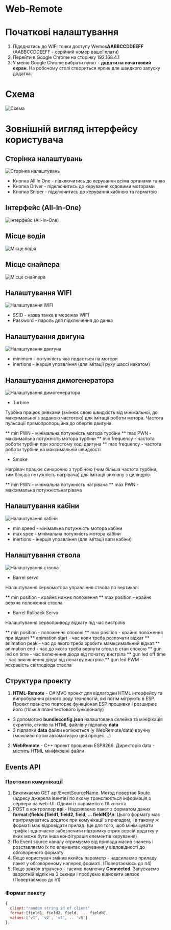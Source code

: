 # Web-Remote

# Початкові налаштування
1. Підєднатись до WIFI точки доступу Wemos**AABBCCDDEEFF** (AABBCCDDEEFF - серійний номер вашої плати)
2. Перейти в Google Chrome на сторінку 192.168.4.1
3. У меню Google Chrome вибрати пункт - **додати на початковий екран**. На робочому столі створиться ярлик для швидкого запуску додатка.

# Схема

![Схема](/tools/img/schematic.jpg)

# Зовнішній вигляд інтерфейсу користувача

## Сторінка налаштувань
![Сторінка налаштувань](/tools/img/1-settings.png)

* Кнопка All In One - підключитись до керування всіма органами танка
* Кнопка Driver - підключитись до керування ходовими моторами
* Кнопка Sniper - підключитись до керування кабіною та гарматою

## Інтерфейс (All-In-One)
![Інтерфейс (All-In-One)](/tools/img/2-all-in-one.png)

## Місце водія
![Місце водія](/tools/img/3-driver.png)

## Місце снайпера
![Місце снайпера](/tools/img/4-sniper.png)

## Налаштування WIFI
![Налаштування WIFI](/tools/img/5-wifi-config.png)
* SSID - назва танка в мережах WIFI
* Password - пароль для підключення до данка

## Налаштування двигуна
![Налаштування двигуна](/tools/img/6-engine.png)
* minimum - потужність яка подається на мотори
* inertions - інерція управління (для імітації руху шассі накатом)

## Налаштування димогенератора
![Налаштування димогенератора](/tools/img/7-smoke.png)
* Turbine

Турбіна працює ривками (змінює свою швидкість від мінімальної, до максимальної з заданою частотою)  для імітації роботи мотора. 
Частота пульсації прямопропорційна до обертів двигуна.

** min PWN - мінімальна потужність мотора турбіни
** max PWN - максимальна потужність мотора турбіни
** min frequency - частота роботи турбіни при холостому ході двигуна
** max frequency - частота роботи турбіни на максимальній швидкості

* Smoke

Нагрівач працює синхронно з турбіною (чим більша частота турбіни, тим більша потужність нагрівача) для імітації вихлопу з циліндрів.

** min PWN - мінімальна потужність нагрівача
** max PWN - максимальна потужністьнагрівача

## Налаштування кабіни
![Налаштування кабіни](/tools/img/8-tank-turrent.png)
* min speed - мінімальна потужність мотора кабіни
* max spee - мінімальна потужність мотора кабіни
* inertions - інерція управління (для імітації ваги кабіни)

## Налаштування ствола
![Налаштування ствола](/tools/img/9-barel.png)
* Barrel servo

Налаштування сервомотора управління ствола по вертикалі

** min position - крайнє нижнє положення
** max position - крайнє верхнє положення ствола

* Barrel Rollback Servo

Налаштування сервоприводу відкату під час вистрілів

** min position - положення спокою
** max position - крайнє положення при відкаті
** animation start - час коли треба розпочати відкат
** animation peak - час до якого треба зробити мамксимальний відкат
** animation end - час до якого треба вернути ствол в стан спокою
** gun led on time - час включення діода від початку вистріла
** gun led off time - час виключення діода від початку вистріла
** gun led PWM - яскравість світлодіода ствола


## Структура проекту
1. **HTML-Remote** - C# MVC проект для відлагодки HTML інтерфейсу та випробування різного роду технологій, які потім мігрують в ESP. Проект повністю повторяє функціонал ESP прошивки і розширює його (тільк в плані тестового іункціоналу)
  * З допомогою **bundleconfig.json** налаштована склейка та мініфікація скриптів, стилів та HTML файлів у підпапку **data**
  * З підпапки **data** файли копіюються (у WebRemote/data) вручну (можливо потім автоматизую цей процес....)
2. **WebRemote** - C++ проект прошивки ESP8266. Директорія data - містить HTML мініфіковіні файли
## Events API
### Протокол комунікації
1. Викликаємо GET api/EventSourceName. Метод повертає Route (адресу джерела івентів) по якому транслюється інформація з сервера на web-UI. Одним із параметів є DI клієнта
2. POST в контроллер **api** - Надсилаємо пакет з форматом даних **format:{fields:[field1, field2, field, ... fieldN]}\n**. Цього формату має притримуватись додаток при комунікації з приладом, і в такому ж форматі має відровідати прилад. (це для того, щоб мінімізувати трафік і одночасно забезпечити підтримку стрих версій додатку у яких може бути інша конфігурація елементів керування)
4. По Event source каналу отримуємо від прилада масив значень і розставляємо їх по елементах керування у відповідності до обговореного формату
5. Якщо користувач змінив якийсь параметр - надсилаємо приладу пакет у обговореному наперед форматі. (Повертаємось до п4)
6. Якщо звязок втрачено - гасимо лампочку **Connected**. Запускаємо зворотній відлік на 3 секнди і пробуємо відновити звязок (Повертаємось до п1)
### Формат пакету
```javascript
{
  client:"random string id of client"
  format:[field1, field2, field, ... fieldN],
  values:['v1', 'v2', 'v3', .. 'vN']
};
```

